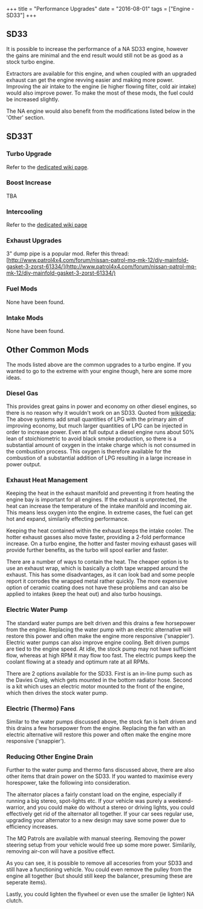 +++
title = "Performance Upgrades"
date = "2016-08-01"
tags = ["Engine - SD33"]
+++

## SD33

It is possible to increase the performance of a NA SD33 engine, however the gains are minimal and the end result would still not be as good as a stock turbo engine.

Extractors are available for this engine, and when coupled with an upgraded exhaust can get the engine revving easier and making more power. Improving the air intake to the engine (ie higher flowing filter, cold air intake) would also improve power. To make the most of these mods, the fuel could be increased slightly.

The NA engine would also benefit from the modifications listed below in the 'Other' section.

## SD33T

### Turbo Upgrade

Refer to the [dedicated wiki page][Wiki: turbo upgrades].

### Boost Increase

TBA

### Intercooling

Refer to the [dedicated wiki page][Wiki: intercooling]

### Exhaust Upgrades

3" dump pipe is a popular mod. Refer this thread: [http://www.patrol4x4.com/forum/nissan-patrol-mq-mk-12/diy-mainfold-gasket-3-zorst-61334/](http://www.patrol4x4.com/forum/nissan-patrol-mq-mk-12/diy-mainfold-gasket-3-zorst-61334/)

### Fuel Mods

None have been found.

### Intake Mods

None have been found.

## Other Common Mods

The mods listed above are the common upgrades to a turbo engine. If you wanted to go to the extreme with your engine though, here are some more ideas.

### Diesel Gas

This provides great gains in power and economy on other diesel engines, so there is no reason why it wouldn't work on an SD33. Quoted from [wikipedia](http://en.wikipedia.org/wiki/Autogas#LPG_injection_for_diesel_vehicles); The above systems add small quantities of LPG with the primary aim of improving economy, but much larger quantities of LPG can be injected in order to increase power. Even at full output a diesel engine runs about 50% lean of stoichiometric to avoid black smoke production, so there is a substantial amount of oxygen in the intake charge which is not consumed in the combustion process. This oxygen is therefore available for the combustion of a substantial addition of LPG resulting in a large increase in power output.

### Exhaust Heat Management

Keeping the heat in the exhaust manifold and preventing it from heating the engine bay is important for all engines. If the exhaust is unprotected, the heat can increase the temperature of the intake manifold and incoming air. This means less oxygen into the engine. In extreme cases, the fuel can get hot and expand, similarily effecting performance.

Keeping the heat contained within the exhaust keeps the intake cooler. The hotter exhaust gasses also move faster, providing a 2-fold performance increase. On a turbo engine, the hotter and faster moving exhaust gases will provide further benefits, as the turbo will spool earlier and faster.

There are a number of ways to contain the heat. The cheaper option is to use an exhaust wrap, which is basically a cloth tape wrapped around the exhaust. This has some disadvantages, as it can look bad and some people report it corrodes the wrapped metal rather quickly. The more expensive option of ceramic coating does not have these problems and can also be applied to intakes (keep the heat out) and also turbo housings.

### Electric Water Pump

The standard water pumps are belt driven and this drains a few horsepower from the engine. Replacing the water pump with an electric alternative will restore this power and often make the engine more responsive ('snappier'). Electric water pumps can also improve engine cooling. Belt driven pumps are tied to the engine speed. At idle, the stock pump may not have sufficient flow, whereas at high RPM it may flow too fast. The electric pumps keep the coolant flowing at a steady and optimum rate at all RPMs.

There are 2 options available for the SD33. First is an in-line pump such as the Davies Craig, which gets mounted in the bottom radiator hose. Second is a kit which uses an electric motor mounted to the front of the engine, which then drives the stock water pump.

### Electric (Thermo) Fans

Similar to the water pumps discussed above, the stock fan is belt driven and this drains a few horsepower from the engine. Replacing the fan with an electric alternative will restore this power and often make the engine more responsive ('snappier').

### Reducing Other Engine Drain

Further to the water pump and thermo fans discussed above, there are also other items that drain power on the SD33. If you wanted to maximise every horespower, take the following into consideration.

The alternator places a fairly constant load on the engine, especially if running a big stereo, spot-lights etc. If your vehicle was purely a weekend-warrior, and you could make do without a stereo or driving lights, you could effectively get rid of the alternator all together. If your car sees regular use, upgrading your alternator to a new design may save some power due to efficiency increases.

The MQ Patrols are available with manual steering. Removing the power steering setup from your vehicle would free up some more power. Similarily, removing air-con will have a positive effect.

As you can see, it is possible to remove all accesories from your SD33 and still have a functioning vehicle. You could even remove the pulley from the engine all together (but should still keep the balancer, presuming these are seperate items).

Lastly, you could lighten the flywheel or even use the smaller (ie lighter) NA clutch.


[Wiki: turbo upgrades]: /wiki/engine-sd33/turbo-upgrades
[Wiki: intercooling]: /wiki/engine-sd33/intercooling
